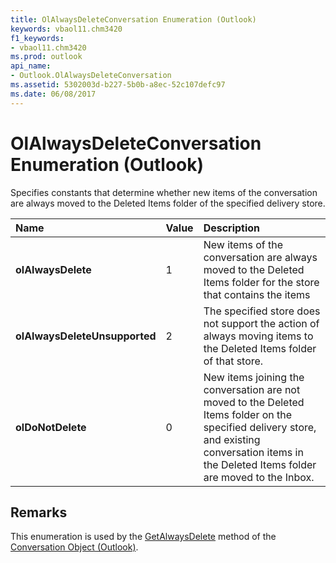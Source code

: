 ```yaml
---
title: OlAlwaysDeleteConversation Enumeration (Outlook)
keywords: vbaol11.chm3420
f1_keywords:
- vbaol11.chm3420
ms.prod: outlook
api_name:
- Outlook.OlAlwaysDeleteConversation
ms.assetid: 5302003d-b227-5b0b-a8ec-52c107defc97
ms.date: 06/08/2017
---
```



# OlAlwaysDeleteConversation Enumeration (Outlook)

Specifies constants that determine whether new items of the conversation are always moved to the Deleted Items folder of the specified delivery store.



|Name|Value|Description|
|:-----|:-----|:-----|
| **olAlwaysDelete**|1|New items of the conversation are always moved to the Deleted Items folder for the store that contains the items|
| **olAlwaysDeleteUnsupported**|2|The specified store does not support the action of always moving items to the Deleted Items folder of that store.|
| **olDoNotDelete**|0|New items joining the conversation are not moved to the Deleted Items folder on the specified delivery store, and existing conversation items in the Deleted Items folder are moved to the Inbox.|

## Remarks

This enumeration is used by the [GetAlwaysDelete](Outlook.Conversation.GetAlwaysDelete.md) method of the [Conversation Object (Outlook)](Outlook.Conversation.md).


